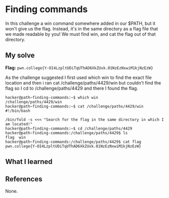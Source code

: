 # Finding commands

In this challenge a win command somewhere added in our $PATH, but it won't give us the flag. Instead, it's in the 
same directory as a flag file that we made readable by you! We must find win, and cat the flag out of that directory.

## My solve
**Flag:** `pwn.college{Y-OI4LzpltUDiTqUThAD6XkZUxk.01NzEzNxwiM1kjNzEzW}`

As the challenge suggested I first used which win to find the exact file location and then i ran cat /challenge/paths/4429/win
but couldn't find the flag so I cd to /challenge/paths/4429 and there I found the flag.

```
hacker@path~finding-commands:~$ which win
/challenge/paths/4429/win
hacker@path~finding-commands:~$ cat /challenge/paths/4429/win
#!/bin/bash

/bin/fold -s <<< "Search for the flag in the same directory in which I am located!"
hacker@path~finding-commands:~$ cd /challenge/paths/4429
hacker@path~finding-commands:/challenge/paths/4429$ ls
flag  win
hacker@path~finding-commands:/challenge/paths/4429$ cat flag
pwn.college{Y-OI4LzpltUDiTqUThAD6XkZUxk.01NzEzNxwiM1kjNzEzW}
```

## What I learned


## References 
None.
